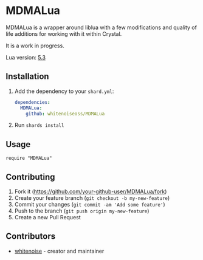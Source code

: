 # MDMALua

MDMALua is a wrapper around liblua with a few modifications and quality of life additions for working with it within Crystal.

It is a work in progress.

Lua version: [5.3](https://www.lua.org/manual/5.3/manual.html)

## Installation

1. Add the dependency to your `shard.yml`:

   ```yaml
   dependencies:
     MDMALua:
       github: whitenoiseoss/MDMALua
   ```

2. Run `shards install`

## Usage

```crystal
require "MDMALua"
```

## Contributing

1. Fork it (<https://github.com/your-github-user/MDMALua/fork>)
2. Create your feature branch (`git checkout -b my-new-feature`)
3. Commit your changes (`git commit -am 'Add some feature'`)
4. Push to the branch (`git push origin my-new-feature`)
5. Create a new Pull Request

## Contributors

- [whitenoise](https://github.com/whitenoiseoss) - creator and maintainer
